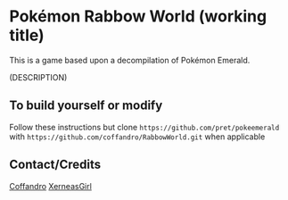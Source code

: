 # Pokémon Rabbow World (working title)

This is a game based upon a decompilation of Pokémon Emerald.

(DESCRIPTION)

## To build yourself or modify

Follow these instructions but clone `https://github.com/pret/pokeemerald` with `https://github.com/coffandro/RabbowWorld.git` when applicable

## Contact/Credits
[Coffandro](https://coffandro.github.io/about#Socials)
[XerneasGirl](mailto:)

